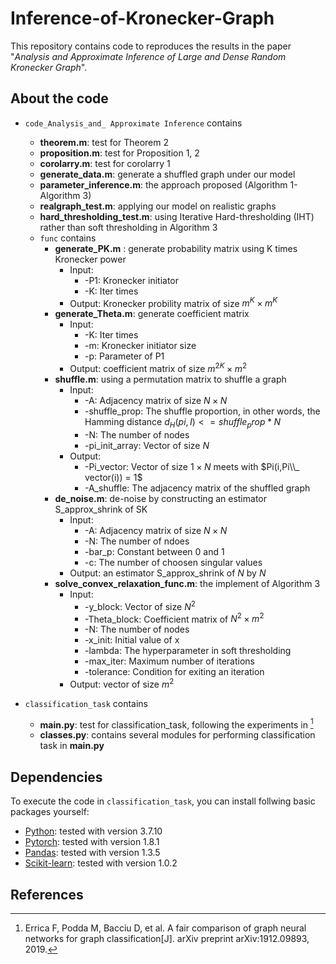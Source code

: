 # Inference-of-Kronecker-Graph
This repository contains code to reproduces the results in the paper "*Analysis and Approximate Inference of
Large and Dense Random Kronecker Graph*".
## About the code
* `code_Analysis_and_ Approximate Inference` contains 
  * **theorem.m**: test for Theorem 2
  * **proposition.m**: test for Proposition 1, 2
  * **corolarry.m**: test for corolarry 1
  * **generate_data.m**: generate a shuffled graph under our model
  * **parameter_inference.m**: the approach proposed (Algorithm 1- Algorithm 3)
  * **realgraph_test.m**: applying our model on realistic graphs
  * **hard_thresholding_test.m**: using Iterative Hard-thresholding (IHT) rather than soft thresholding in Algorithm 3
  * `func` contains 
    * **generate_PK.m** : generate probability matrix using K times Kronecker power
      * Input:
        * -P1: Kronecker initiator
        * -K: Iter times
      * Output: Kronecker probility matrix of size $m^K \times m^K$
    * **generate_Theta.m**: generate coefficient matrix
      * Input: 
        * -K: Iter times
        * -m: Kronecker initiator size
        * -p: Parameter of P1
      * Output: coefficient matrix of size $m^{2K} \times m^2$ 
    * **shuffle.m**: using a permutation matrix to shuffle a graph
      * Input: 
          * -A: Adjacency matrix of size $N \times N$
          * -shuffle_prop: The shuffle proportion, in other words, the Hamming distance $d_H(pi,I) <= shuffle_prop * N$
          * -N: The number of nodes
          * -pi_init_array: Vector of size $N$
       * Output:
          * -Pi_vector: Vector of size $1 \times N$ meets with $Pi(i,Pi\\_ vector(i)) = 1$
          * -A_shuffle: The adjacency matrix of the shuffled graph
     * **de_noise.m**: de-noise by constructing an estimator S_approx_shrink of SK
       * Input:
         * -A:  Adjacency matrix of size $N \times N$
         * -N: The number of ndoes
         * -bar_p: Constant between $0$ and $1$
         * -c: The number of choosen singular values
       * Output: an estimator S_approx_shrink of $N$ by $N$
     * **solve_convex_relaxation_func.m**: the implement of Algorithm 3
        * Input: 
          * -y_block: Vector of size $N^2$
          * -Theta_block: Coefficient matrix of $N^2 \times m^2$
          * -N: The number of nodes
          * -x_init: Initial value of x
          * -lambda: The hyperparameter in soft thresholding
          * -max_iter: Maximum number of iterations
          * -tolerance: Condition for exiting an iteration
        * Output: vector of size $m^2$
     
* `classification_task` contains 
  * **main.py**: test for classification_task, following the experiments in [^1]
  * **classes.py**: contains several modules for performing classification task in **main.py**
    
  
## Dependencies
To execute the code in `classification_task`, you can install follwing basic packages yourself:
* [Python](https://www.python.org/): tested with version 3.7.10
* [Pytorch](https://pytorch.org/): tested with version 1.8.1
* [Pandas](https://pandas.pydata.org/): tested with version 1.3.5
* [Scikit-learn](https://scikit-learn.org/stable/): tested with version 1.0.2



## References
[^1]:  Errica F, Podda M, Bacciu D, et al. A fair comparison of graph neural networks for graph classification[J]. arXiv preprint arXiv:1912.09893, 2019.
